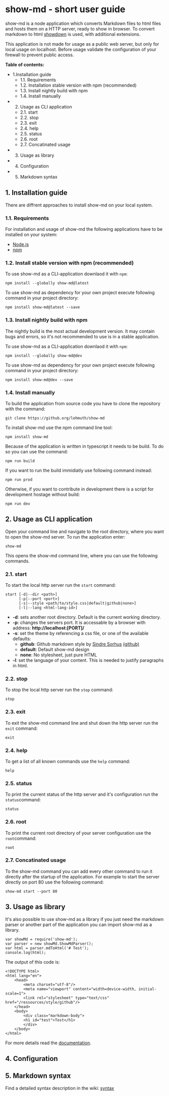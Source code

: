 # show-md - short user guide
show-md is a node application which converts Markdown files to html files and hosts them on a HTTP server, ready to show in browser. To convert markdown to html [showdown](https://github.com/showdownjs/showdown/) is used, with additional extensions.

This application is not made for usage as a public web server, but only for local usage on localhost. Before usage validate the configuration of your firewall to prevent public access.

**Table of contents:**
- 1.Installation guide
	- 1.1. Requirements
	- 1.2. Installation stable version with npm (recommended)
	- 1.3. Install nightly build with npm
	- 1.4. Install manually
- 2. Usage as CLI application
	- 2.1. start
	- 2.2. stop
	- 2.3. exit
	- 2.4. help
	- 2.5. status
	- 2.6. root
	- 2.7. Concatinated usage
- 3. Usage as library
- 4. Configuration
- 5. Markdown syntax

## 1. Installation guide
There are diffrent approaches to install show-md on your local system.

### 1.1. Requirements
For installation and usage of show-md the following applications have to be installed on your system:
- [Node.js](https://github.com/nodejs/node)
- [npm](https://github.com/npm/cli)

### 1.2. Install stable version with npm (recommended)
To use show-md as a CLI-application downlaod it with `npm`:

	npm install --globally show-md@latest

To use show-md as dependency for your own project execute following command in your project directory:

	npm install show-md@latest --save

### 1.3. Install nightly build with npm
The nightly build is the most actual development version. It may contain bugs and errors, so it's not recommended to use is in a stable application.

To use show-md as a CLI-application downlaod it with `npm`:

	npm install --globally show-md@dev

To use show-md as dependency for your own project execute following command in your project directory:
	
	npm install show-md@dev --save

### 1.4. Install manually
To build the application from source code you have to clone the repository with the command:

	git clone https://github.org/lehmuth/show-md

To install show-md use the npm command line tool:

	npm install show-md

Because of the application is written in typescript it needs to be build. To do so you can use the command:

	npm run build

If you want to run the build immidiatly use following command instead:

	npm run prod

Otherwise, if you want to contribute in development there is a script for development hostage without build:

	npm run dev

## 2. Usage as CLI application
Open your command line and navigate to the root directory, where you want to open the show-md server. To run the application enter:

	show-md

This opens the show-md command line, where you can use the following commands.

### 2.1. start
To start the local http server run the `start` command:

	start [-d|--dir <path>]
		  [-p|--port <port>]
		  [-s|--style <path/to/style.css|default|github|none>]
		  [-l|--lang <html-lang-id>]

- **-d**: sets another root directory. Default is the current working directory.
- **-p**: changes the servers port. It is accessable by a browser with address: **http://localhost:[PORT]/**
- **-s**: set the theme by referencing a css file, or one of the available defaults:
	- __github__: Github markdown style by [Sindre Sorhus](https://sindresorhus.com/) [(github)](https://github.com/sindresorhus/github-markdown-css)
	- __default__: Default show-md design
	- __none__: No stylesheet, just pure HTML
- **-l**: set the language of your content. This is needed to justify paragraphs in html.

### 2.2. stop
To stop the local http server run the `stop` command:

	stop

### 2.3. exit
To exit the show-md command line and shut down the http server run the `exit` command:

	exit

### 2.4. help
To get a list of all known commands use the `help` command:

	help

### 2.5. status
To print the current status of the http server and it's configuration run the `status`command:

	status

### 2.6. root
To print the current root directory of your server configuration use the `root`command:

	root

### 2.7. Concatinated usage
To the show-md command you can add every other command to run it directly after the startup of the application. For example to start the server directly on port 80 use the following command:

	show-md start --port 80

## 3. Usage as library
It's  also possible to use show-md as a library if you just need the markdown parser or another part of the application you can import show-md as a library.

	var showMd = require('show-md');
	var parser = new showMd.ShowMdParser();
	var html = parser.mdToHtml('# Test');
	console.log(html);

The output of this code is:

	<!DOCTYPE html>
	<html lang="en">
		<head>
			<meta charset="utf-8"/>
			<meta name="viewport" content="width=device-width, initial-scale=1">
			<link rel="stylesheet" type="text/css" href="/ressources/style/github"/>
		</head>
		<body>
			<div class="markdown-body">
			<h1 id="test">Test</h1>
			</div>
		</body>
	</html>

For more details read the [documentation](./docs/).

## 4. Configuration



## 5. Markdown syntax

Find a detailed syntax description in the wiki: [syntax](htdocs/wiki/syntax/)
